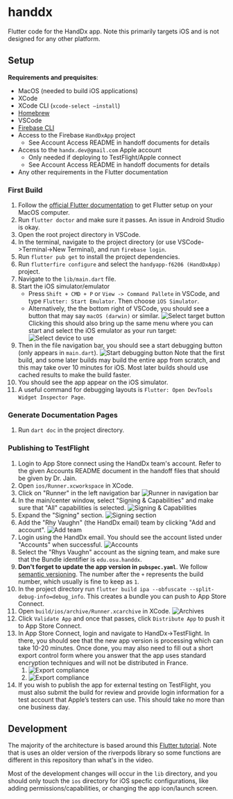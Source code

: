 # handdx

Flutter code for the HandDx app. Note this primarily targets iOS and is not designed for any other platform.

## Setup

**Requirements and prequisites**:

- MacOS (needed to build iOS applications)
- XCode
- XCode CLI (`xcode-select –install`)
- [Homebrew](https://brew.sh/)
- VSCode
- [Firebase CLI](https://firebase.google.com/docs/cli)
- Access to the Firebase `HandDxApp` project
  - See Account Access README in handoff documents for details
- Access to the `handx.dev@gmail.com` Apple account
  - Only needed if deploying to TestFlight/Apple connect
  - See Account Access README in handoff documents for details
- Any other requirements in the Flutter documentation

### First Build

1. Follow the [official Flutter documentation](https://docs.flutter.dev/get-started/install) to get Flutter setup on your MacOS computer.
2. Run `flutter doctor` and make sure it passes. An issue in Android Studio is okay.
3. Open the root project directory in VSCode.
4. In the terminal, navigate to the project directory (or use VSCode->Terminal->New Terminal), and run `firebase login`.
5. Run `flutter pub get` to install the project dependencies.
6. Run `flutterfire configure` and select the `handyapp-f6206 (HandDxApp)` project.
7. Navigate to the `lib/main.dart` file.
8. Start the iOS simulator/emulator
   - Press `Shift + CMD + P` or `View -> Command Pallete` in VSCode, and type `Flutter: Start Emulator`. Then choose `iOS Simulator`.
   - Alternatively, the the bottom right of VSCode, you should see a button that may say `macOS (darwin)` or similar. ![Select target button](https://i.imgur.com/T2YsL4e.png) Clicking this should also bring up the same menu where you can start and select the iOS emulator as your run target:![Select device to use](https://i.imgur.com/qXR4vPP.png)
9. Then in the file navigation bar, you should see a start debugging button (only appears in `main.dart`). ![Start debugging button](https://i.imgur.com/1lqHIAU.png)
   Note that the first build, and some later builds may build the entire app from scratch, and this may take over 10 minutes for iOS. Most later builds should use cached results to make the build faster.
10. You should see the app appear on the iOS simulator.
11. A useful command for debugging layouts is `Flutter: Open DevTools Widget Inspector Page`.

### Generate Documentation Pages

1. Run `dart doc` in the project directory.

### Publishing to TestFlight

1. Login to App Store connect using the HandDx team's account. Refer to the given Accounts README document in the handoff files that should be given by Dr. Jain.
2. Open `ios/Runner.xcworkspace` in XCode.
3. Click on "Runner" in the left navigation bar
    ![Runner in navigation bar](https://i.imgur.com/G3kb4gL.png)
4. In the main/center window, select "Signing & Capabilities" and make sure that "All" capabilities is selected.
    ![Signing & Capabilities](https://i.imgur.com/udPOHwz.png)
5. Expand the "Signing" section.
    ![Signing section](https://i.imgur.com/jZGBsCF.png)
6. Add the "Rhy Vaughn" (the HandDx email) team by clicking "Add and account".
    ![Add team](https://i.imgur.com/g6YL7Ht.png)
7. Login using the HandDx email. You should see the account listed under "Accounts" when successful.
    ![Accounts](https://i.imgur.com/yTqfRkC.png)
8. Select the "Rhys Vaughn" account as the signing team, and make sure that the Bundle identifier is `edu.osu.handdx`.
9. **Don't forget to update the app version in `pubspec.yaml`**. We follow [semantic versioning](https://semver.org/). The number after the `+` represents the build number, which usually is fine to keep as `1`.
10. In the project directory run `flutter build ipa --obfuscate --split-debug-info=debug_info`. This creates a bundle you can push to App Store Connect.
11. Open `build/ios/archive/Runner.xcarchive` in XCode.
    ![Archives](https://i.imgur.com/JYJbNs7.png)
12. Click `Validate App` and once that passes, click `Distribute App` to push it to App Store Connect.
13. In App Store Connect, login and navigate to HandDx->TestFlight. In there, you should see that the new app version is processing which can take 10-20 minutes. Once done, you may also need to fill out a short export control form where you answer that the app uses standard encryption techniques and will not be distributed in France.
    1. ![Export compliance](https://i.imgur.com/DyBJcOz.png)
    2. ![Export compliance](https://i.imgur.com/kHIObak.png)
14. If you wish to publish the app for external testing on TestFlight, you must also submit the build for review and provide login information for a test account that Apple’s testers can use. This should take no more than one business day. 

## Development

The majority of the architecture is based around this [Flutter tutorial](https://youtu.be/vrPk6LB9bjo). Note that is uses an older version of the riverpods library so some functions are different in this repository than what's in the video.

Most of the development changes will occur in the `lib` directory, and you should only touch the `ios` directory for iOS specfic configurations, like adding permissions/capabilities, or changing the app icon/launch screen.
